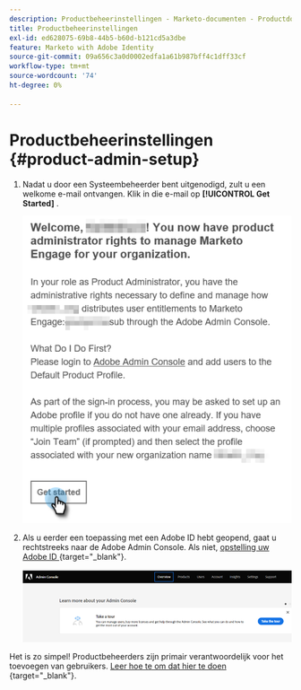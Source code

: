 ```yaml
---
description: Productbeheerinstellingen - Marketo-documenten - Productdocumentatie
title: Productbeheerinstellingen
exl-id: ed628075-69b8-44b5-b60d-b121cd5a3dbe
feature: Marketo with Adobe Identity
source-git-commit: 09a656c3a0d0002edfa1a61b987bff4c1dff33cf
workflow-type: tm+mt
source-wordcount: '74'
ht-degree: 0%

---
```


# Productbeheerinstellingen {#product-admin-setup}

1. Nadat u door een Systeembeheerder bent uitgenodigd, zult u een welkome e-mail ontvangen. Klik in die e-mail op **[!UICONTROL Get Started]** .

   ![](assets/admin-setup-7.png)

1. Als u eerder een toepassing met een Adobe ID hebt geopend, gaat u rechtstreeks naar de Adobe Admin Console. Als niet, [ opstelling uw Adobe ID ](https://helpx.adobe.com/manage-account/using/create-update-adobe-id.html){target="_blank"}.

   ![](assets/admin-setup-8.png)

Het is zo simpel! Productbeheerders zijn primair verantwoordelijk voor het toevoegen van gebruikers. [ Leer hoe te om dat hier te doen ](/help/marketo/product-docs/administration/marketo-with-adobe-identity/add-or-remove-a-user.md#add-a-user){target="_blank"}.

